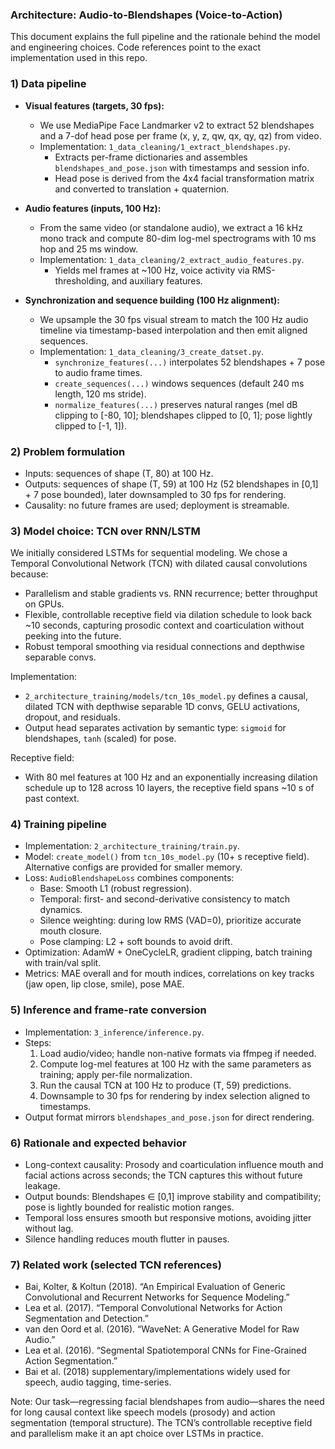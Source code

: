 ### Architecture: Audio-to-Blendshapes (Voice-to-Action)

This document explains the full pipeline and the rationale behind the model and engineering choices. Code references point to the exact implementation used in this repo.

### 1) Data pipeline

- **Visual features (targets, 30 fps):**

  - We use MediaPipe Face Landmarker v2 to extract 52 blendshapes and a 7-dof head pose per frame (x, y, z, qw, qx, qy, qz) from video.
  - Implementation: `1_data_cleaning/1_extract_blendshapes.py`.
    - Extracts per-frame dictionaries and assembles `blendshapes_and_pose.json` with timestamps and session info.
    - Head pose is derived from the 4x4 facial transformation matrix and converted to translation + quaternion.

- **Audio features (inputs, 100 Hz):**

  - From the same video (or standalone audio), we extract a 16 kHz mono track and compute 80-dim log-mel spectrograms with 10 ms hop and 25 ms window.
  - Implementation: `1_data_cleaning/2_extract_audio_features.py`.
    - Yields mel frames at ~100 Hz, voice activity via RMS-thresholding, and auxiliary features.

- **Synchronization and sequence building (100 Hz alignment):**
  - We upsample the 30 fps visual stream to match the 100 Hz audio timeline via timestamp-based interpolation and then emit aligned sequences.
  - Implementation: `1_data_cleaning/3_create_datset.py`.
    - `synchronize_features(...)` interpolates 52 blendshapes + 7 pose to audio frame times.
    - `create_sequences(...)` windows sequences (default 240 ms length, 120 ms stride).
    - `normalize_features(...)` preserves natural ranges (mel dB clipping to [-80, 10]; blendshapes clipped to [0, 1]; pose lightly clipped to [-1, 1]).

### 2) Problem formulation

- Inputs: sequences of shape (T, 80) at 100 Hz.
- Outputs: sequences of shape (T, 59) at 100 Hz (52 blendshapes in [0,1] + 7 pose bounded), later downsampled to 30 fps for rendering.
- Causality: no future frames are used; deployment is streamable.

### 3) Model choice: TCN over RNN/LSTM

We initially considered LSTMs for sequential modeling. We chose a Temporal Convolutional Network (TCN) with dilated causal convolutions because:

- Parallelism and stable gradients vs. RNN recurrence; better throughput on GPUs.
- Flexible, controllable receptive field via dilation schedule to look back ~10 seconds, capturing prosodic context and coarticulation without peeking into the future.
- Robust temporal smoothing via residual connections and depthwise separable convs.

Implementation:

- `2_architecture_training/models/tcn_10s_model.py` defines a causal, dilated TCN with depthwise separable 1D convs, GELU activations, dropout, and residuals.
- Output head separates activation by semantic type: `sigmoid` for blendshapes, `tanh` (scaled) for pose.

Receptive field:

- With 80 mel features at 100 Hz and an exponentially increasing dilation schedule up to 128 across 10 layers, the receptive field spans ~10 s of past context.

### 4) Training pipeline

- Implementation: `2_architecture_training/train.py`.
- Model: `create_model()` from `tcn_10s_model.py` (10+ s receptive field). Alternative configs are provided for smaller memory.
- Loss: `AudioBlendshapeLoss` combines components:
  - Base: Smooth L1 (robust regression).
  - Temporal: first- and second-derivative consistency to match dynamics.
  - Silence weighting: during low RMS (VAD=0), prioritize accurate mouth closure.
  - Pose clamping: L2 + soft bounds to avoid drift.
- Optimization: AdamW + OneCycleLR, gradient clipping, batch training with train/val split.
- Metrics: MAE overall and for mouth indices, correlations on key tracks (jaw open, lip close, smile), pose MAE.

### 5) Inference and frame-rate conversion

- Implementation: `3_inference/inference.py`.
- Steps:
  1. Load audio/video; handle non-native formats via ffmpeg if needed.
  2. Compute log-mel features at 100 Hz with the same parameters as training; apply per-file normalization.
  3. Run the causal TCN at 100 Hz to produce (T, 59) predictions.
  4. Downsample to 30 fps for rendering by index selection aligned to timestamps.
- Output format mirrors `blendshapes_and_pose.json` for direct rendering.

### 6) Rationale and expected behavior

- Long-context causality: Prosody and coarticulation influence mouth and facial actions across seconds; the TCN captures this without future leakage.
- Output bounds: Blendshapes ∈ [0,1] improve stability and compatibility; pose is lightly bounded for realistic motion ranges.
- Temporal loss ensures smooth but responsive motions, avoiding jitter without lag.
- Silence handling reduces mouth flutter in pauses.

### 7) Related work (selected TCN references)

- Bai, Kolter, & Koltun (2018). “An Empirical Evaluation of Generic Convolutional and Recurrent Networks for Sequence Modeling.”
- Lea et al. (2017). “Temporal Convolutional Networks for Action Segmentation and Detection.”
- van den Oord et al. (2016). “WaveNet: A Generative Model for Raw Audio.”
- Lea et al. (2016). “Segmental Spatiotemporal CNNs for Fine-Grained Action Segmentation.”
- Bai et al. (2018) supplementary/implementations widely used for speech, audio tagging, time-series.

Note: Our task—regressing facial blendshapes from audio—shares the need for long causal context like speech models (prosody) and action segmentation (temporal structure). The TCN’s controllable receptive field and parallelism make it an apt choice over LSTMs in practice.
